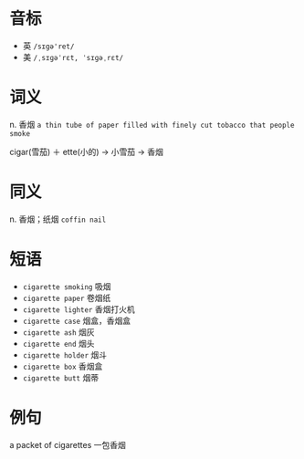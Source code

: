 # 音标

- 英 `/sɪgə'ret/`
- 美 `/ˌsɪɡəˈrɛt, ˈsɪɡəˌrɛt/`

# 词义

n. 香烟
`a thin tube of paper filled with finely cut tobacco that people smoke`



cigar(雪茄) ＋ ette(小的) → 小雪茄 → 香烟

# 同义

n. 香烟；纸烟
`coffin nail`

# 短语

- `cigarette smoking` 吸烟
- `cigarette paper` 卷烟纸
- `cigarette lighter` 香烟打火机
- `cigarette case` 烟盒，香烟盒
- `cigarette ash` 烟灰
- `cigarette end` 烟头
- `cigarette holder` 烟斗
- `cigarette box` 香烟盒
- `cigarette butt` 烟蒂

# 例句

a packet of cigarettes
一包香烟


